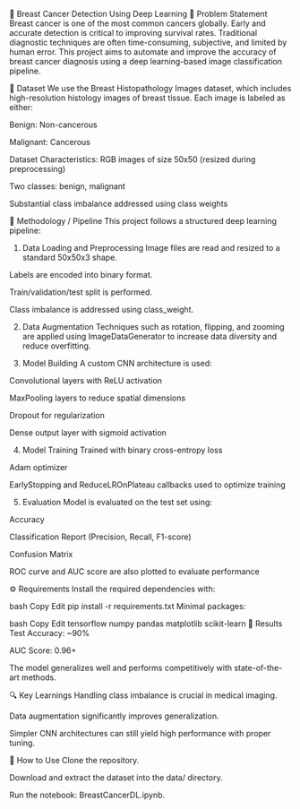 🧠 Breast Cancer Detection Using Deep Learning
📌 Problem Statement
Breast cancer is one of the most common cancers globally. Early and accurate detection is critical to improving survival rates. Traditional diagnostic techniques are often time-consuming, subjective, and limited by human error. This project aims to automate and improve the accuracy of breast cancer diagnosis using a deep learning-based image classification pipeline.

📂 Dataset
We use the Breast Histopathology Images dataset, which includes high-resolution histology images of breast tissue. Each image is labeled as either:

Benign: Non-cancerous

Malignant: Cancerous

Dataset Characteristics:
RGB images of size 50x50 (resized during preprocessing)

Two classes: benign, malignant

Substantial class imbalance addressed using class weights

🧪 Methodology / Pipeline
This project follows a structured deep learning pipeline:

1. Data Loading and Preprocessing
Image files are read and resized to a standard 50x50x3 shape.

Labels are encoded into binary format.

Train/validation/test split is performed.

Class imbalance is addressed using class_weight.

2. Data Augmentation
Techniques such as rotation, flipping, and zooming are applied using ImageDataGenerator to increase data diversity and reduce overfitting.

3. Model Building
A custom CNN architecture is used:

Convolutional layers with ReLU activation

MaxPooling layers to reduce spatial dimensions

Dropout for regularization

Dense output layer with sigmoid activation

4. Model Training
Trained with binary cross-entropy loss

Adam optimizer

EarlyStopping and ReduceLROnPlateau callbacks used to optimize training

5. Evaluation
Model is evaluated on the test set using:

Accuracy

Classification Report (Precision, Recall, F1-score)

Confusion Matrix

ROC curve and AUC score are also plotted to evaluate performance

⚙️ Requirements
Install the required dependencies with:

bash
Copy
Edit
pip install -r requirements.txt
Minimal packages:

bash
Copy
Edit
tensorflow
numpy
pandas
matplotlib
scikit-learn
🚀 Results
Test Accuracy: ~90%

AUC Score: 0.96+

The model generalizes well and performs competitively with state-of-the-art methods.

🔍 Key Learnings
Handling class imbalance is crucial in medical imaging.

Data augmentation significantly improves generalization.

Simpler CNN architectures can still yield high performance with proper tuning.

📘 How to Use
Clone the repository.

Download and extract the dataset into the data/ directory.

Run the notebook: BreastCancerDL.ipynb.


